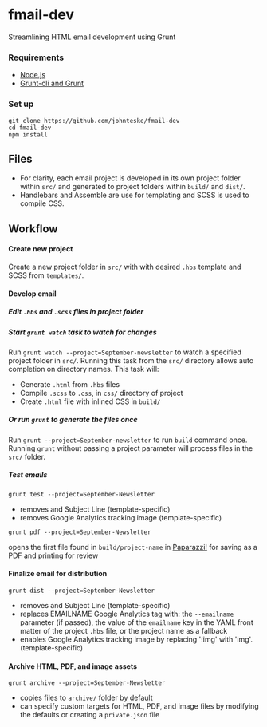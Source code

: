 # fmail-dev
Streamlining HTML email development using Grunt

### Requirements
* [Node.js](https://nodejs.org/)
* [Grunt-cli and Grunt](http://gruntjs.com/)

### Set up
```
git clone https://github.com/johnteske/fmail-dev
cd fmail-dev
npm install
```

## Files
* For clarity, each email project is developed in its own project folder within `src/` and generated to project folders within `build/` and `dist/`.
* Handlebars and Assemble are use for templating and SCSS is used to compile CSS.

## Workflow

#### Create new project
Create a new project folder in `src/` with with desired `.hbs` template and SCSS from `templates/`.

<!--
`grunt new` (assembles all templates into `src` directory)

`grunt new --project=September-newsletter --date=150901 --template=`
* creates project folder and JSON data file
* generates working HTML document from template
-->
#### Develop email
##### Edit `.hbs` and `.scss` files in project folder

##### Start `grunt watch` task to watch for changes
Run `grunt watch --project=September-newsletter` to watch a specified project folder in `src/`. Running this task from the `src/` directory allows auto completion on directory names. This task will:
* Generate `.html` from `.hbs` files
* Compile `.scss` to `.css`, in `css/` directory of project
* Create `.html` file with inlined CSS in `build/`

##### Or run `grunt` to generate the files once
Run `grunt --project=September-newsletter` to run `build` command once. Running `grunt` without passing a project parameter will process files in the `src/` folder.


##### Test emails
`grunt test --project=September-Newsletter`
* removes <head> and Subject Line (template-specific)
* removes Google Analytics tracking image (template-specific)

`grunt pdf --project=September-Newsletter`

opens the first file found in `build/project-name` in [Paparazzi!](http://paparazzi.en.softonic.com/mac) for saving as a PDF and printing for review

#### Finalize email for distribution
`grunt dist --project=September-Newsletter`
* removes <head> and Subject Line (template-specific)
* replaces EMAILNAME Google Analytics tag with: the `--emailname` parameter (if passed), the value of the `emailname` key in the YAML front matter of the project `.hbs` file, or the project name as a fallback
* enables Google Analytics tracking image by replacing '!img' with 'img'. (template-specific)

#### Archive HTML, PDF, and image assets
`grunt archive --project=September-Newsletter`
* copies files to `archive/` folder by default
* can specify custom targets for HTML, PDF, and image files by modifying the defaults or creating a `private.json` file
